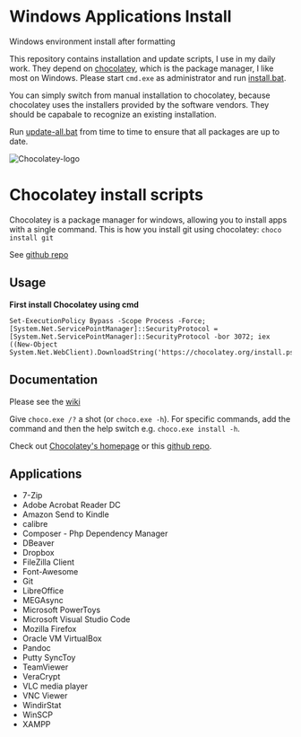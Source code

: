# Windows Applications Install
Windows environment install after formatting

This repository contains installation and update scripts, I use in my daily work.
They depend on [chocolatey](http://chocolatey.org/), which is the package manager, I like most on Windows.
Please start `cmd.exe` as administrator and run [install.bat](install.bat).

You can simply switch from manual installation to chocolatey, because chocolatey uses the installers provided by the software vendors.
They should be capabale to recognize an existing installation.

Run [update-all.bat](update-all.bat) from time to time to ensure that all packages are up to date.

![Chocolatey-logo](https://chocolatey.org/content/images/logo_square.svg "Logo")


# Chocolatey install scripts
Chocolatey is a package manager for windows, allowing you to install apps with a single command. This is how you install git using chocolatey: ```choco install git```

See [github repo](https://github.com/chocolatey/choco)

## Usage
**First install Chocolatey using cmd**

```
Set-ExecutionPolicy Bypass -Scope Process -Force; [System.Net.ServicePointManager]::SecurityProtocol = [System.Net.ServicePointManager]::SecurityProtocol -bor 3072; iex ((New-Object System.Net.WebClient).DownloadString('https://chocolatey.org/install.ps1'))
```

## Documentation
Please see the [wiki](https://github.com/chocolatey/choco/wiki)

Give `choco.exe /?` a shot (or `choco.exe -h`). For specific commands, add the command and then the help switch e.g. `choco.exe install -h`.

Check out [Chocolatey's homepage](https://chocolatey.org/) or this [github repo](https://github.com/chocolatey/chocolatey).


## Applications

* 7-Zip
* Adobe Acrobat Reader DC 
* Amazon Send to Kindle
* calibre
* Composer - Php Dependency Manager	
* DBeaver
* Dropbox
* FileZilla Client 
* Font-Awesome
* Git
* LibreOffice
* MEGAsync	
* Microsoft PowerToys
* Microsoft Visual Studio Code
* Mozilla Firefox
* Oracle VM VirtualBox 
* Pandoc
* Putty
SyncToy
* TeamViewer
* VeraCrypt	
* VLC media player
* VNC Viewer
* WindirStat
* WinSCP
* XAMPP	